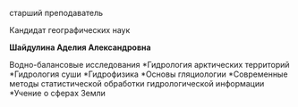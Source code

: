 старший преподаватель

Кандидат географических наук

**Шайдулина Аделия Александровна**

Водно-балансовые исследования
	*Гидрология арктических территорий
	*Гидрология суши
	*Гидрофизика
	*Основы гляциологии
	*Современные методы статистической обработки гидрологической информации
	*Учение о сферах Земли